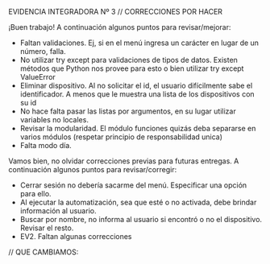 EVIDENCIA INTEGRADORA Nº 3 // CORRECCIONES POR HACER

¡Buen trabajo! A continuación algunos puntos para revisar/mejorar:
- Faltan validaciones. Ej, si en el menú ingresa un carácter en lugar de un número, falla.
- No utilizar try except para validaciones de tipos de datos. Existen métodos que Python nos provee para esto o bien utilizar try except ValueError
- Eliminar dispositivo. Al no solicitar el id, el usuario difícilmente sabe el identificador. A menos que le muestra una lista de los dispositivos con su id
- No hace falta pasar las listas por argumentos, en su lugar utilizar variables no locales.
- Revisar la modularidad. El módulo funciones quizás deba separarse en varios módulos (respetar principio de responsabilidad unica)
- Falta modo día.

Vamos bien, no olvidar correcciones previas para futuras entregas.
A continuación algunos puntos para revisar/corregir:
- Cerrar sesión no debería sacarme del menú. Especificar una opción para ello.
- Al ejecutar la automatización, sea que esté o no activada, debe brindar información al usuario.
- Buscar por nombre, no informa al usuario si encontró o no el dispositivo. Revisar el resto.
- EV2. Faltan algunas correcciones

// QUE CAMBIAMOS:
